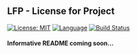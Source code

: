 ## LFP - License for Project
[![License: MIT](https://img.shields.io/badge/License-MIT-yellow.svg)](https://opensource.org/licenses/MIT)
[![Language](https://img.shields.io/badge/Go-1.10-blue.svg)](https://golang.org/)
[![Build Status](https://travis-ci.org/YuriyLisovskiy/lofp.svg?branch=master)](https://travis-ci.org/YuriyLisovskiy/lofp)

#### Informative README coming soon...
